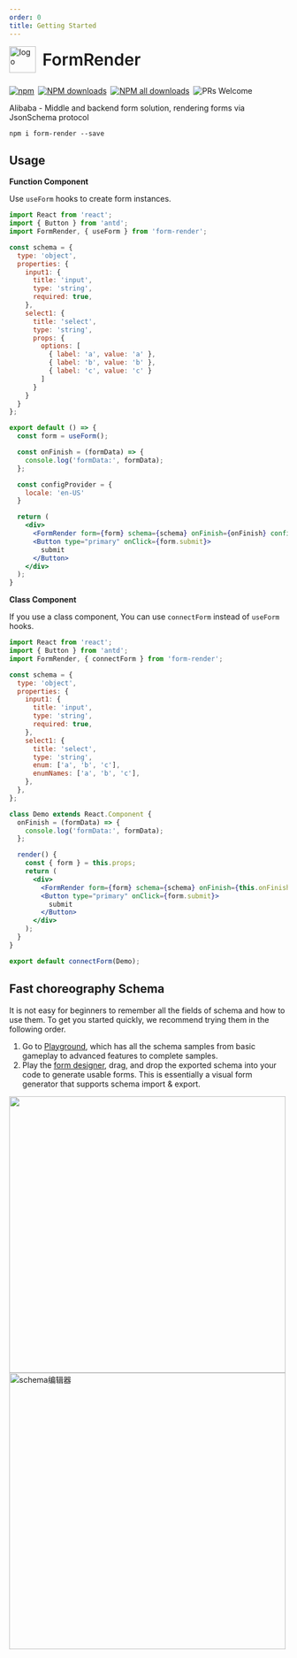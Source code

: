 ```yaml
---
order: 0
title: Getting Started
---
```


<div style="display:flex;align-items:center;margin-bottom:24px">
  <img src="https://img.alicdn.com/tfs/TB17UtINiLaK1RjSZFxXXamPFXa-606-643.png" alt="logo" width="48px"/>
  <span style="font-size:30px;font-weight:600;display:inline-block;margin-left:12px">FormRender</span>
</div>
<p style="display:flex;justify-content:space-between;width:440px">
  <a href="https://www.npmjs.com/package/form-render?_blank">
    <img alt="npm" src="https://img.shields.io/npm/v/form-render.svg?maxAge=3600&style=flat-square">
  </a>
  <a href="https://npmjs.org/package/form-render">
    <img alt="NPM downloads" src="https://img.shields.io/npm/dm/form-render.svg?style=flat-square">
  </a>
  <a href="https://npmjs.org/package/form-render">
    <img alt="NPM all downloads" src="https://img.shields.io/npm/dt/form-render.svg?style=flat-square">
  </a>
  <a>
    <img alt="PRs Welcome" src="https://img.shields.io/badge/PRs-welcome-brightgreen.svg?style=flat-square">
  </a>
</p>

Alibaba - Middle and backend form solution, rendering forms via JsonSchema protocol


```shell
npm i form-render --save
```
## Usage

**Function Component**

Use `useForm` hooks to create form instances.
```jsx
import React from 'react';
import { Button } from 'antd';
import FormRender, { useForm } from 'form-render';

const schema = {
  type: 'object',
  properties: {
    input1: {
      title: 'input',
      type: 'string',
      required: true,
    },
    select1: {
      title: 'select',
      type: 'string',
      props: {
        options: [
          { label: 'a', value: 'a' },
          { label: 'b', value: 'b' },
          { label: 'c', value: 'c' }
        ]
      }
    }
  }
};

export default () => {
  const form = useForm();

  const onFinish = (formData) => {
    console.log('formData:', formData);
  };

  const configProvider = {
    locale: 'en-US'
  }

  return (
    <div>
      <FormRender form={form} schema={schema} onFinish={onFinish} configProvider={configProvider}/>
      <Button type="primary" onClick={form.submit}>
        submit
      </Button>
    </div>
  );
}
```

**Class Component**

If you use a class component, You can use `connectForm` instead of `useForm` hooks.

```jsx
import React from 'react';
import { Button } from 'antd';
import FormRender, { connectForm } from 'form-render';

const schema = {
  type: 'object',
  properties: {
    input1: {
      title: 'input',
      type: 'string',
      required: true,
    },
    select1: {
      title: 'select',
      type: 'string',
      enum: ['a', 'b', 'c'],
      enumNames: ['a', 'b', 'c'],
    },
  },
};

class Demo extends React.Component {
  onFinish = (formData) => {
    console.log('formData:', formData);
  };

  render() {
    const { form } = this.props;
    return (
      <div>
        <FormRender form={form} schema={schema} onFinish={this.onFinish} configProvider={{ locale: 'en-US'}}/>
        <Button type="primary" onClick={form.submit}>
          submit
        </Button>
      </div>
    );
  }
}

export default connectForm(Demo);
```
## Fast choreography Schema

It is not easy for beginners to remember all the fields of schema and how to use them. To get you started quickly, we recommend trying them in the following order.

1. Go to [Playground](/playground), which has all the schema samples from basic gameplay to advanced features to complete samples.
2. Play the [form designer](https://xrender.fun/generator), drag, and drop the exported schema into your code to generate usable forms. This is essentially a visual form generator that supports schema import & export.

<div>
  <img src="https://gw.alipayobjects.com/mdn/rms_e18934/afts/img/A*4QYNTbKU6xAAAAAAAAAAAABkARQnAQ?raw=true" width="500px"/>
  <img src="https://gw.alipayobjects.com/mdn/rms_e18934/afts/img/A*FfTuRYjRd1AAAAAAAAAAAABkARQnAQ?raw=true" alt="schema编辑器" width='500px' />
</div>